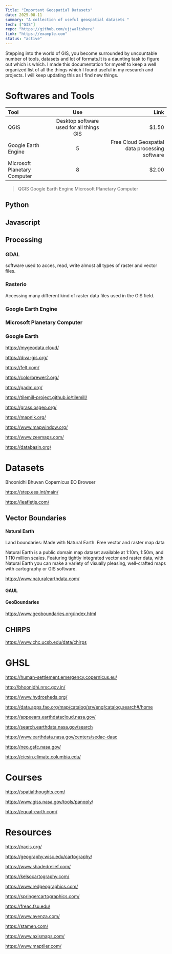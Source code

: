 ```yaml
---
Title: "Important Geospatial Datasets"
date: 2025-08-11
summary: "A collection of useful geospatial datasets "
tech: ["GIS"]
repo: "https://github.com/ujjwalishere"
link: "https://example.com"
status: "active"
---
```


Stepping into the world of GIS, you become surrounded by uncountable number of tools, datasets and lot of formats.It is a daunting task to figure out which is which. I made this documentation for myself to keep a well organized list of all the things which I found useful in my research and projects. I will keep updating this as I find new things.

# Softwares and Tools

| Tool                        | Use      | Link  |
| :---                        | :------: | ----: |
| QGIS                        | Desktop software used for all things GIS    | $1.50 |
| Google Earth Engine         | 5        | Free Cloud Geospatial data processing software |
| Microsoft Planetary Computer| 8        | $2.00 |



> QGIS
> Google Earth Engine
> Microsoft Planetary Computer

## Python

## Javascript

## Processing

### GDAL
software used to acces, read, write almost all types of raster and vector files.
### Rasterio
Accessing many different kind of raster data files used in the GIS field.
### Google Earth Engine
### Microsoft Planetary Computer
### Google Earth


https://mygeodata.cloud/

https://diva-gis.org/

https://felt.com/

https://colorbrewer2.org/

https://gadm.org/

https://tilemill-project.github.io/tilemill/

https://grass.osgeo.org/

https://mapnik.org/

https://www.mapwindow.org/

https://www.zeemaps.com/

https://databasin.org/
# Datasets

Bhoonidhi
Bhuvan
Copernicus
EO Browser

https://step.esa.int/main/

https://leafletjs.com/


## Vector Boundaries 

#### Natural Earth

Land boundaries: Made with Natural Earth. Free vector and raster map data

Natural Earth is a public domain map dataset available at 1:10m, 1:50m, and 1:110 million scales. Featuring tightly integrated vector and raster data, with Natural Earth you can make a variety of visually pleasing, well-crafted maps with cartography or GIS software.

https://www.naturalearthdata.com/

#### GAUL

#### GeoBoundaries

https://www.geoboundaries.org/index.html

## CHIRPS

https://www.chc.ucsb.edu/data/chirps

# GHSL

https://human-settlement.emergency.copernicus.eu/

http://bhoonidhi.nrsc.gov.in/


https://www.hydrosheds.org/

https://data.apps.fao.org/map/catalog/srv/eng/catalog.search#/home

https://appeears.earthdatacloud.nasa.gov/


https://search.earthdata.nasa.gov/search

https://www.earthdata.nasa.gov/centers/sedac-daac

https://neo.gsfc.nasa.gov/

https://ciesin.climate.columbia.edu/

# Courses

https://spatialthoughts.com/

https://www.giss.nasa.gov/tools/panoply/

https://equal-earth.com/

# Resources

https://nacis.org/

https://geography.wisc.edu/cartography/

https://www.shadedrelief.com/

https://kelsocartography.com/

https://www.redgeographics.com/

https://springercartographics.com/

https://freac.fsu.edu/

https://www.avenza.com/

https://stamen.com/

https://www.axismaps.com/

https://www.maptiler.com/